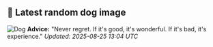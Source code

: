 ## 🐶 Latest random dog image
![Dog](https://images.dog.ceo/breeds/doberman/n02107142_788.jpg)
**Advice:** "Never regret. If it's good, it's wonderful. If it's bad, it's experience."
*Updated: 2025-08-25 13:04 UTC*
